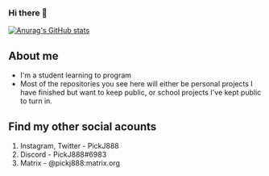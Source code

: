 ### Hi there 👋
[![Anurag's GitHub stats](https://github-readme-stats.vercel.app/api?username=PickJ888)](https://github.com/anuraghazra/github-readme-stats&count_private=true)

## About me
- I'm a student learning to program
- Most of the repositories you see here will either be personal projects I have finished but want to keep public, or school projects I've kept public to turn in.

## Find my other social acounts
1. Instagram, Twitter - PickJ888
2. Discord - PickJ888#6983
3. Matrix - @pickj888:matrix.org
